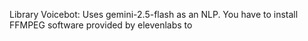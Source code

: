 Library Voicebot:
Uses gemini-2.5-flash as an NLP.
You have to install FFMPEG software provided by elevenlabs to 
